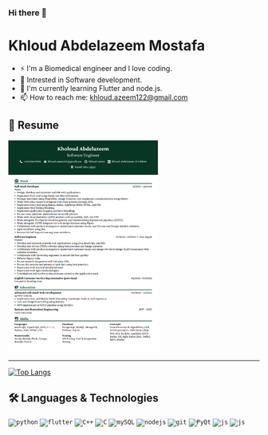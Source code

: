 ### Hi there 👋

# Khloud Abdelazeem Mostafa

- ⚡ I'm a Biomedical engineer and I love coding. 
- 🔭 Intrested in Software development. 
- 🌱 I'm currently learning Flutter and node.js.
- 📫 How to reach me: khloud.azeem122@gmail.com

## 📝 Resume 

<a href="https://drive.google.com/file/d/1CzeIwXE8FenDlSMmWWryHT4KJDjNGRht/view" type="application/pdf">
  <img src="Khloud-Abdelazeem-Resume.png" alt="Khloud Abdelazeem | Resume" width="300">
</a>

--------

[![Top Langs](https://github-readme-stats.vercel.app/api/top-langs/?username=khloud-azeem&exclude_repo=FullScene-CG,CV-Tasks&hide=html&layout=compact&theme=react&langs_count=10)](https://github.com/anuraghazra/github-readme-stats)

## 🛠 Languages & Technologies

<code><img height="20" alt="python" src="https://i.imgur.com/SJzjyHp.png"></code>
<code><img height="20" alt="flutter" src="https://encrypted-tbn0.gstatic.com/images?q=tbn:ANd9GcRglnUsnfLyIofsJrCffEJFJiT688ztJEAJ_Q&usqp=CAU"></code>
<code><img height="20" alt="C++" src="https://i.imgur.com/QTP0zhp.png"></code>
<code><img height="20" alt="C" src="https://cdn.iconscout.com/icon/free/png-512/c-programming-569564.png"></code>
<code><img height="20" alt="mySQL" src="https://i.imgur.com/2bScz0p.png"></code>
<code><img height="20" alt="nodejs" src="https://i.imgur.com/Hi7Betu.png"></code>
<code><img height="20" alt="git" src="https://i.imgur.com/cSu4jhA.png"></code>
<code><img height="20" alt="PyQt" src="https://upload.wikimedia.org/wikipedia/commons/thumb/e/e6/Python_and_Qt.svg/982px-Python_and_Qt.svg.png"></code>
<code><img height="20" alt="js" src="https://i.imgur.com/R0BfmBL.png"></code>
<code><img height="20" alt="js" src="https://www.pngkey.com/png/detail/98-985032_flask-logo-flask-python-icon.png"></code>



